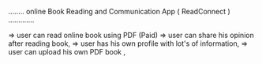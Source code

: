 ........ online Book Reading and Communication App ( ReadConnect ) .............

=> user can read online book using PDF (Paid)
=> user can share his opinion after reading book,
=> user has his own profile with lot's of information,
=> user can upload his own PDF book ,